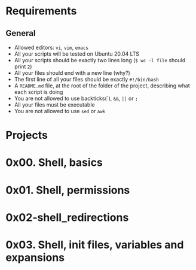 # Requirements

## General
- Allowed editors: `vi`, `vim`, `emacs`
- All your scripts will be tested on Ubuntu 20.04 LTS
- All your scripts should be exactly two lines long (`$ wc -l file` should print `2`)
- All your files should end with a new line (why?)
- The first line of all your files should be exactly `#!/bin/bash`
- A `README.md` file, at the root of the folder of the project, describing what each script is doing
- You are not allowed to use backticks(\`), `&&`, `||` or `;`
- All your files must be executable
- You are not allowed to use `sed` or `awk`


# Projects

# 0x00. Shell, basics

# 0x01. Shell, permissions

# 0x02-shell_redirections

# 0x03. Shell, init files, variables and expansions
